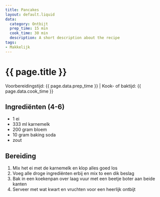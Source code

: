 ```yaml
---
title: Pancakes
layout: default.liquid
data:
  category: Ontbijt
  prep_time: 15 min
  cook_time: 30 min
  description: A short description about the recipe
tags:
- Makkelijk
---
```

# {{ page.title }}

Voorbereidingstijd: {{ page.data.prep_time }} | Kook- of baktijd: {{ page.data.cook_time }}

## Ingrediënten (4-6)
- 1 ei
- 333 ml karnemelk
- 200 gram bloem
- 10 gram baking soda
- zout

## Bereiding
1. Mix het ei met de karnemelk en klop alles goed los
2. Voeg alle droge ingrediënten erbij en mix to een dik beslag
3. Bak in een koekenpan over laag vuur met een beetje boter aan beide kanten
4. Serveer met wat kwart en vruchten voor een heerlijk ontbijt

